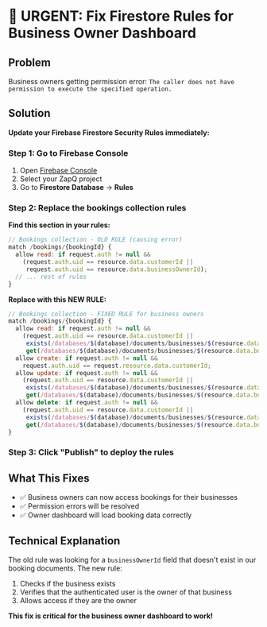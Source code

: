 # 🚨 URGENT: Fix Firestore Rules for Business Owner Dashboard

## Problem
Business owners getting permission error: `The caller does not have permission to execute the specified operation.`

## Solution
**Update your Firebase Firestore Security Rules immediately:**

### Step 1: Go to Firebase Console
1. Open [Firebase Console](https://console.firebase.google.com/)
2. Select your ZapQ project
3. Go to **Firestore Database** → **Rules**

### Step 2: Replace the bookings collection rules
**Find this section in your rules:**
```javascript
// Bookings collection - OLD RULE (causing error)
match /bookings/{bookingId} {
  allow read: if request.auth != null && 
    (request.auth.uid == resource.data.customerId || 
     request.auth.uid == resource.data.businessOwnerId);
  // ... rest of rules
}
```

**Replace with this NEW RULE:**
```javascript
// Bookings collection - FIXED RULE for business owners
match /bookings/{bookingId} {
  allow read: if request.auth != null && 
    (request.auth.uid == resource.data.customerId || 
     exists(/databases/$(database)/documents/businesses/$(resource.data.businessId)) &&
     get(/databases/$(database)/documents/businesses/$(resource.data.businessId)).data.ownerId == request.auth.uid);
  allow create: if request.auth != null && 
    request.auth.uid == request.resource.data.customerId;
  allow update: if request.auth != null && 
    (request.auth.uid == resource.data.customerId || 
     exists(/databases/$(database)/documents/businesses/$(resource.data.businessId)) &&
     get(/databases/$(database)/documents/businesses/$(resource.data.businessId)).data.ownerId == request.auth.uid);
  allow delete: if request.auth != null && 
    (request.auth.uid == resource.data.customerId || 
     exists(/databases/$(database)/documents/businesses/$(resource.data.businessId)) &&
     get(/databases/$(database)/documents/businesses/$(resource.data.businessId)).data.ownerId == request.auth.uid);
}
```

### Step 3: Click "Publish" to deploy the rules

## What This Fixes
- ✅ Business owners can now access bookings for their businesses
- ✅ Permission errors will be resolved
- ✅ Owner dashboard will load booking data correctly

## Technical Explanation
The old rule was looking for a `businessOwnerId` field that doesn't exist in our booking documents. The new rule:
1. Checks if the business exists
2. Verifies that the authenticated user is the owner of that business
3. Allows access if they are the owner

**This fix is critical for the business owner dashboard to work!**
